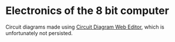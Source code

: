 # Electronics of the 8 bit computer

Circuit diagrams made using [Circuit Diagram Web Editor](https://www.circuit-diagram.org/editor/), which is unfortunately not persisted.